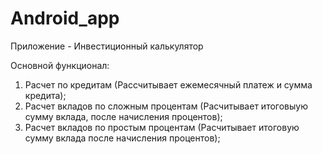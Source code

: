 # Android_app
Приложение - Инвестиционный калькулятор

Основной функционал: 
1. Расчет по кредитам (Рассчитывает ежемесячный платеж и сумма кредита);
2. Расчет вкладов по сложным процентам (Расчитывает итоговыую сумму вклада, после начисления процентов);
3. Расчет вкладов по простым процентам (Расчитывает итоговую сумму вклада после начисления процентов);
